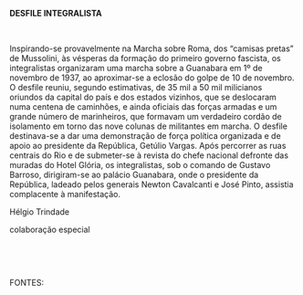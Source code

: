 **DESFILE INTEGRALISTA**

 

Inspirando-se provavelmente na Marcha sobre Roma, dos “camisas pretas”
de Mussolini, às vésperas da formação do primeiro governo fascista, os
integralistas organizaram uma marcha sobre a Guanabara em 1º de novembro
de 1937, ao aproximar-se a eclosão do golpe de 10 de novembro. O desfile
reuniu, segundo estimativas, de 35 mil a 50 mil milicianos oriundos da
capital do país e dos estados vizinhos, que se deslocaram numa centena
de caminhões, e ainda oficiais das forças armadas e um grande número de
marinheiros, que formavam um verdadeiro cordão de isolamento em torno
das nove colunas de militantes em marcha. O desfile destinava-se a dar
uma demonstração de força política organizada e de apoio ao presidente
da República, Getúlio Vargas. Após percorrer as ruas centrais do Rio e
de submeter-se à revista do chefe nacional defronte das muradas do Hotel
Glória, os integralistas, sob o comando de Gustavo Barroso, dirigiram-se
ao palácio Guanabara, onde o presidente da República, ladeado pelos
generais Newton Cavalcanti e José Pinto, assistia complacente à
manifestação.

Hélgio Trindade

colaboração especial

 

 

FONTES:

 
